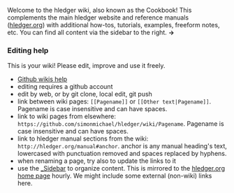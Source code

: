 Welcome to the hledger wiki, also known as the Cookbook!
This complements the main hledger website and reference manuals ([hledger.org](http://hledger.org))
with additional how-tos, tutorials, examples, freeform notes, etc.
You can find all content via the sidebar to the right. **&rarr;**

### Editing help

This is your wiki! Please edit, improve and use it freely.

- [Github wikis help](https://help.github.com/categories/wiki)
- editing requires a github account
- edit by web, or by git clone, local edit, git push
- link between wiki pages: `[[Pagename]]` or `[[Other text|Pagename]]`. 
Pagename is case insensitive and can have spaces.
- link to wiki pages from elsewhere: `https://github.com/simonmichael/hledger/wiki/Pagename`. 
Pagename is case insensitive and can have spaces.
- link to hledger manual sections from the wiki: `http://hledger.org/manual#anchor`. 
anchor is any manual heading's text, lowercased with punctuation removed and spaces replaced by hyphens.
- when renaming a page, try also to update the links to it
- use the [_Sidebar](_Sidebar/_edit) to organize content. 
This is mirrored to the [hledger.org home page](http://hledger.org) hourly.
We might include some external (non-wiki) links here.
